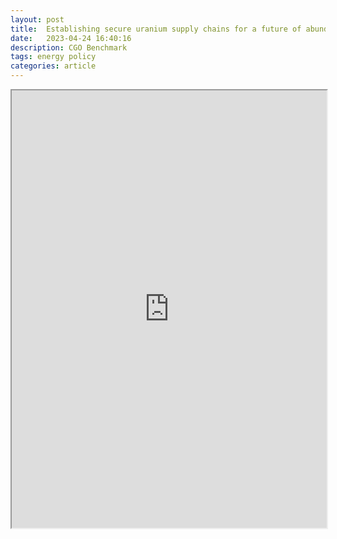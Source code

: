```yaml
---
layout: post
title:  Establishing secure uranium supply chains for a future of abundant energy
date:   2023-04-24 16:40:16
description: CGO Benchmark
tags: energy policy
categories: article
---
```


<iframe src="https://www.thecgo.org/benchmark/establishing-secure-uranium-supply-chains-for-a-future-of-abundant-energy/" width="100%" height="700"></iframe>
